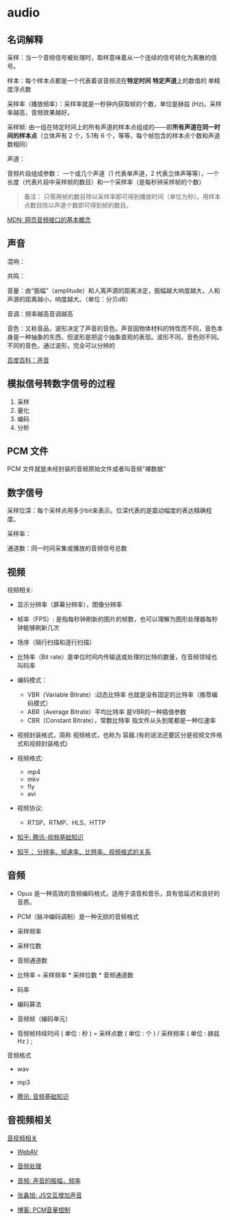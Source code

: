 # audio

## 名词解释
采样：当一个音频信号被处理时，取样意味着从一个连续的信号转化为离散的信号。

样本：每个样本点都是一个代表着该音频流在**特定时间** **特定声道**上的数值的 单精度浮点数

采样率（播放频率）：采样率就是一秒钟内获取帧的个数，单位是赫兹 (Hz)。采样率越高，音频效果越好。

采样帧: 由一组在特定时间上的所有声道的样本点组成的——即**所有声道在同一时间的样本点**（立体声有 2 个，5.1有 6 个，等等，每个帧包含的样本点个数和声道数相同）

声道：

音频片段组成参数： 一个或几个声道（1 代表单声道，2 代表立体声等等），一个长度（代表片段中采样帧的数目）和一个采样率（是每秒钟采样帧的个数）

> 备注： 只需用帧的数目除以采样率即可得到播放时间（单位为秒）。用样本点数目除以声道个数即可得到帧的数目。

[MDN: 网页音频接口的基本概念](https://developer.mozilla.org/zh-CN/docs/Web/API/Web_Audio_API/Basic_concepts_behind_Web_Audio_API)



## 声音

混响：

共鸣：

音量：由“振幅”（amplitude）和人离声源的距离决定，振幅越大响度越大，人和声源的距离越小，响度越大。（单位：分贝dB）

音调：频率越高音调越高

音色：又称音品，波形决定了声音的音色。声音因物体材料的特性而不同，音色本身是一种抽象的东西，但波形是把这个抽象直观的表现。波形不同，音色则不同。不同的音色，通过波形，完全可以分辨的


[百度百科：声音](https://baike.baidu.com/item/%E5%A3%B0%E9%9F%B3/33686?fr=ge_ala)



## 模拟信号转数字信号的过程
1. 采样
2. 量化
3. 编码
4. 分析


## PCM 文件
PCM 文件就是未经封装的音频原始文件或者叫音频”裸数据“


## 数字信号
采样位深：每个采样点用多少bit来表示。位深代表的是震动幅度的表达精确程度。

采样率：

通道数：同一时间采集或播放的音频信号总数

## 视频
视频相关:
- 显示分辨率（屏幕分辨率），图像分辨率
- 帧率（FPS）: 是指每秒钟刷新的图片的帧数，也可以理解为图形处理器每秒钟能够刷新几次
- 场序（隔行扫描和逐行扫描）
- 比特率（Bit rate）是单位时间内传输送或处理的比特的数量，在音频领域也叫码率
- 编码模式： 
    - VBR（Variable Bitrate）:动态比特率 也就是没有固定的比特率（推荐编码模式）
    - ABR（Average Bitrate）平均比特率 是VBR的一种插值参数
    - CBR（Constant Bitrate），常数比特率 指文件从头到尾都是一种位速率

- 视频封装格式，简称 视频格式，也称为 容器.(有的说法还要区分是视频文件格式和视频封装格式)

- 视频格式:
    - mp4
    - mkv
    - fly
    - avi

- 视频协议:
    - RTSP、RTMP、HLS、HTTP



- [知乎: 腾讯-视频基础知识](https://zhuanlan.zhihu.com/p/107804061)
- [知乎： 分辨率、帧速率、比特率、视频格式的关系](https://zhuanlan.zhihu.com/p/60868555)


## 音频
- Opus 是一种高效的音频编码格式，适用于语音和音乐，具有低延迟和良好的音质。
- PCM（脉冲编码调制）是一种无损的音频格式

- 采样频率
- 采样位数
- 音频通道数
- 比特率 = 采样频率 * 采样位数 * 音频通道数
- 码率
- 编码算法
- 音频帧（编码单元）
- 音频帧持续时间 ( 单位 : 秒 ) = 采样点数 ( 单位 : 个 ) / 采样频率 ( 单位 : 赫兹 Hz ) ;

音频格式
- wav
- mp3

- [腾讯: 音频基础知识](https://cloud.tencent.com/developer/article/2384198)

## 音视频相关
[音视频相关](https://hughfenghen.github.io/posts/2023/07/31/webav-3-create-video/)

- [WebAV](https://bilibili.github.io/WebAV/demo/2_1-concat-video)

- [音频处理](https://hughfenghen.github.io/posts/2024/10/28/webav-video-editor/)

- [音频: 声音的振幅，频率](https://pudding.cool/2018/02/waveforms/)

- [张鑫旭: JS交互增加声音](https://www.zhangxinxu.com/wordpress/2017/06/html5-web-audio-api-js-ux-voice/)

- [博客: PCM音量控制](https://blog.jianchihu.net/pcm-volume-control.html)
